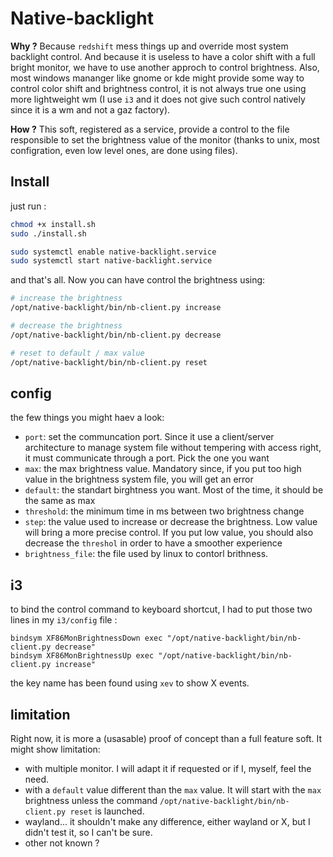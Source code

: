 # Native-backlight

**Why ?** Because `redshift` mess things up and override most system backlight control. And because it is useless to have a color shift with a full bright monitor, we have to use another approch to control brightness.
Also, most windows mananger like gnome or kde might provide some way to control color shift and brightness control, it is not always true one using more lightweight wm (I use `i3` and it does not give such control natively since it is a wm and not a gaz factory). 


**How ?** This soft, registered as a service, provide a control to the file responsible to set the brightness value of the monitor (thanks to unix, most configration, even low level ones, are done using files).

## Install

just run :

```bash
chmod +x install.sh
sudo ./install.sh

sudo systemctl enable native-backlight.service
sudo systemctl start native-backlight.service
```

and that's all. Now you can have control the brightness using:

```bash
# increase the brightness
/opt/native-backlight/bin/nb-client.py increase

# decrease the brightness
/opt/native-backlight/bin/nb-client.py decrease

# reset to default / max value
/opt/native-backlight/bin/nb-client.py reset
```

## config

the few things you might haev a look:

* `port`: set the communcation port. Since it use a client/server architecture to manage system file without tempering with access right, it must communicate through a port. Pick the one you want
* `max`: the max brightness value. Mandatory since, if you put too high value in the brightness system file, you will get an error
* `default`: the standart birghtness you want. Most of the time, it should be the same as max
* `threshold`: the minimum time in ms between two brightness change
* `step`: the value used to increase or decrease the brightness. Low value will bring a more precise control. If you put low value, you should also decrease the `threshol` in order to have a smoother experience
* `brightness_file`: the file used by linux to contorl brithness.

## i3

to bind the control command to keyboard shortcut, I had to put those two lines in my `i3/config` file :

```
bindsym XF86MonBrightnessDown exec "/opt/native-backlight/bin/nb-client.py decrease"
bindsym XF86MonBrightnessUp exec "/opt/native-backlight/bin/nb-client.py increase"
```

the key name has been found using `xev` to show X events.

## limitation

Right now, it is more a (usasable) proof of concept than a full feature soft. It might show limitation:
* with multiple monitor. I will adapt it if requested or if I, myself, feel the need.
* with a `default` value different than the `max` value. It will start with the `max` brightness unless the command `/opt/native-backlight/bin/nb-client.py reset` is launched.
* wayland... it shouldn't make any difference, either wayland or X, but I didn't test it, so I can't be sure.
* other not known ?

